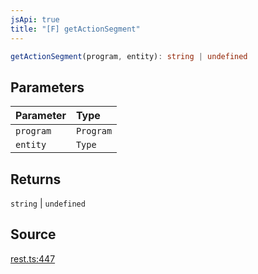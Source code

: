 ```yaml
---
jsApi: true
title: "[F] getActionSegment"
---
```


```ts
getActionSegment(program, entity): string | undefined
```

## Parameters

| Parameter | Type      |
| :-------- | :-------- |
| `program` | `Program` |
| `entity`  | `Type`    |

## Returns

`string` \| `undefined`

## Source

[rest.ts:447](https://github.com/markcowl/cadl/blob/3db15286/packages/rest/src/rest.ts#L447)
